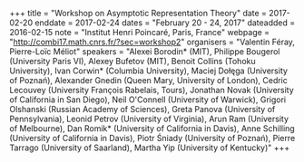 +++
title = "Workshop on Asymptotic Representation Theory"
date = 2017-02-20
enddate = 2017-02-24
dates = "February 20 - 24, 2017"
dateadded = 2016-02-15
note = "Institut Henri Poincaré, Paris, France"
webpage = "http://combi17.math.cnrs.fr/?sec=workshop2"
organisers = "Valentin Féray, Pierre-Loïc Méliot"
speakers = "Alexei Borodin* (MIT), Philippe Bougerol (University Paris VI), Alexey Bufetov (MIT), Benoit Collins (Tohoku University), Ivan Corwin* (Columbia University), Maciej Do&#322;&#281;ga (University of Pozna&#324;), Alexander Gnedin (Queen Mary, University of London), Cedric Lecouvey (University François Rabelais, Tours), Jonathan Novak (University of California in San Diego), Neil O'Connell (University of Warwick), Grigori Olshanski (Russian Academy of Sciences), Greta Panova (University of Pennsylvania), Leonid Petrov (University of Virginia), Arun Ram (University of Melbourne), Dan Romik* (University of California in Davis), Anne Schilling (University of California in Davis), Piotr &#346;niady (University of Pozna&#324;), Pierre Tarrago (University of Saarland), Martha Yip (University of Kentucky)"
+++
